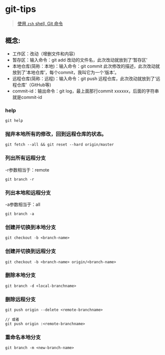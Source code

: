 # git-tips

> [使用 `zsh` shell, Git 命令](./zsh-git-plugin.md)
 
## 概念: 
    
* 工作区：改动（增删文件和内容）
* 暂存区：输入命令：git add 改动的文件名，此次改动就放到了‘暂存区’
* 本地仓库(简称：本地)：输入命令：git commit 此次修改的描述，此次改动就放到了’本地仓库’，每个commit，我叫它为一个‘版本’。
* 远程仓库(简称：远程)：输入命令：git push 远程仓库，此次改动就放到了‘远程仓库’（GitHub等)
* commit-id：输出命令：git log，最上面那行commit xxxxxx，后面的字符串就是commit-id
 
### help

```
git help
```

### 抛弃本地所有的修改，回到远程仓库的状态。

```
git fetch --all && git reset --hard origin/master
```

### 列出所有远程分支

-r参数相当于：remote

```
git branch -r
```

### 列出本地和远程分支

-a参数相当于：all

```
git branch -a
```

### 创建并切换到本地分支 

```
git checkout -b <branch-name>
```

### 创建并切换到远程分支 

```
git checkout -b <branch-name> origin/<branch-name>
```

### 删除本地分支 

```
git branch -d <local-branchname>
```

### 删除远程分支 

```
git push origin --delete <remote-branchname>

// 或者
git push origin :<remote-branchname>
```

### 重命名本地分支 

```
git branch -m <new-branch-name>
```



















